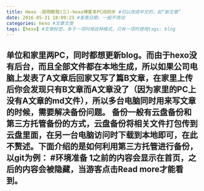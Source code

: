 ```yaml
---
title: Hexo -简明教程(三)-hexo博客多PC间同步 #可以改成中文的，如“新文章”
date: 2016-05-31 18:09:23 #发表日期，一般不改动
categories: hexo #文章文类
tags: [hexo] #文章标签，多于一项时用这种格式，只有一项时使用tags: blog
---
```

单位和家里两PC，同时都想更新blog。而由于hexo没有后台，而且全部文件都在本地生成，所以如果公司电脑上发表了A文章后回家又写了篇B文章，在家里上传后你会发现只有B文章而A文章没了（因为家里的PC上没有A文章的md文件），所以多台电脑同时用来写文章的时候，需要解决备份问题。    备份一般有云盘备份和第三方托管备份的方式，云盘备份将相关文件打包传到云盘里面，在另一台电脑访问时下载到本地即可，在此不赘述。下面介绍的是如何利用第三方托管进行备份，以git为例：
#环境准备
1之前的内容会显示在首页，之后的内容会被隐藏，当游客点击Read more才能看到。
---

